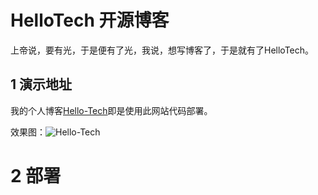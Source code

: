 # HelloTech 开源博客

上帝说，要有光，于是便有了光，我说，想写博客了，于是就有了HelloTech。

## 1 演示地址

我的个人博客[Hello-Tech](http://www.hellotech.mobi)即是使用此网站代码部署。

效果图：![Hello-Tech](https://github.com/shishengyi/HelloTech/raw/dev/doc/images/hellotech-blog-screenshot.png)

# 2 部署

